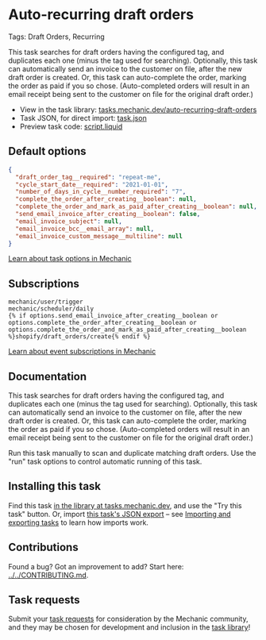 # Auto-recurring draft orders

Tags: Draft Orders, Recurring

This task searches for draft orders having the configured tag, and duplicates each one (minus the tag used for searching). Optionally, this task can automatically send an invoice to the customer on file, after the new draft order is created. Or, this task can auto-complete the order, marking the order as paid if you so chose. (Auto-completed orders will result in an email receipt being sent to the customer on file for the original draft order.)

* View in the task library: [tasks.mechanic.dev/auto-recurring-draft-orders](https://tasks.mechanic.dev/auto-recurring-draft-orders)
* Task JSON, for direct import: [task.json](../../tasks/auto-recurring-draft-orders.json)
* Preview task code: [script.liquid](./script.liquid)

## Default options

```json
{
  "draft_order_tag__required": "repeat-me",
  "cycle_start_date__required": "2021-01-01",
  "number_of_days_in_cycle__number_required": "7",
  "complete_the_order_after_creating__boolean": null,
  "complete_the_order_and_mark_as_paid_after_creating__boolean": null,
  "send_email_invoice_after_creating__boolean": false,
  "email_invoice_subject": null,
  "email_invoice_bcc__email_array": null,
  "email_invoice_custom_message__multiline": null
}
```

[Learn about task options in Mechanic](https://learn.mechanic.dev/core/tasks/options)

## Subscriptions

```liquid
mechanic/user/trigger
mechanic/scheduler/daily
{% if options.send_email_invoice_after_creating__boolean or options.complete_the_order_after_creating__boolean or options.complete_the_order_and_mark_as_paid_after_creating__boolean %}shopify/draft_orders/create{% endif %}
```

[Learn about event subscriptions in Mechanic](https://learn.mechanic.dev/core/tasks/subscriptions)

## Documentation

This task searches for draft orders having the configured tag, and duplicates each one (minus the tag used for searching). Optionally, this task can automatically send an invoice to the customer on file, after the new draft order is created. Or, this task can auto-complete the order, marking the order as paid if you so chose. (Auto-completed orders will result in an email receipt being sent to the customer on file for the original draft order.)

Run this task manually to scan and duplicate matching draft orders. Use the "run" task options to control automatic running of this task.

## Installing this task

Find this task [in the library at tasks.mechanic.dev](https://tasks.mechanic.dev/auto-recurring-draft-orders), and use the "Try this task" button. Or, import [this task's JSON export](../../tasks/auto-recurring-draft-orders.json) – see [Importing and exporting tasks](https://learn.mechanic.dev/core/tasks/import-and-export) to learn how imports work.

## Contributions

Found a bug? Got an improvement to add? Start here: [../../CONTRIBUTING.md](../../CONTRIBUTING.md).

## Task requests

Submit your [task requests](https://mechanic.canny.io/task-requests) for consideration by the Mechanic community, and they may be chosen for development and inclusion in the [task library](https://tasks.mechanic.dev/)!
